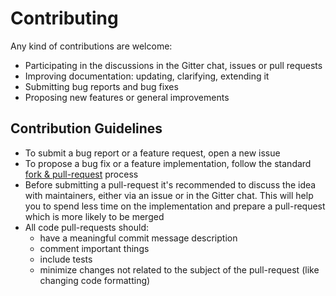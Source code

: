 # Contributing

Any kind of contributions are welcome:
* Participating in the discussions in the Gitter chat, issues or pull requests
* Improving documentation: updating, clarifying, extending it
* Submitting bug reports and bug fixes
* Proposing new features or general improvements

## Contribution Guidelines

* To submit a bug report or a feature request, open a new issue
* To propose a bug fix or a feature implementation, follow the standard [fork & pull-request](https://help.github.com/articles/about-pull-requests) process
* Before submitting a pull-request it's recommended to discuss the idea with maintainers, either via an issue or in the Gitter chat. This will help you to spend less time on the implementation and prepare a pull-request which is more likely to be merged
* All code pull-requests should:
    - have a meaningful commit message description
    - comment important things
    - include tests
    - minimize changes not related to the subject of the pull-request (like changing code formatting)
